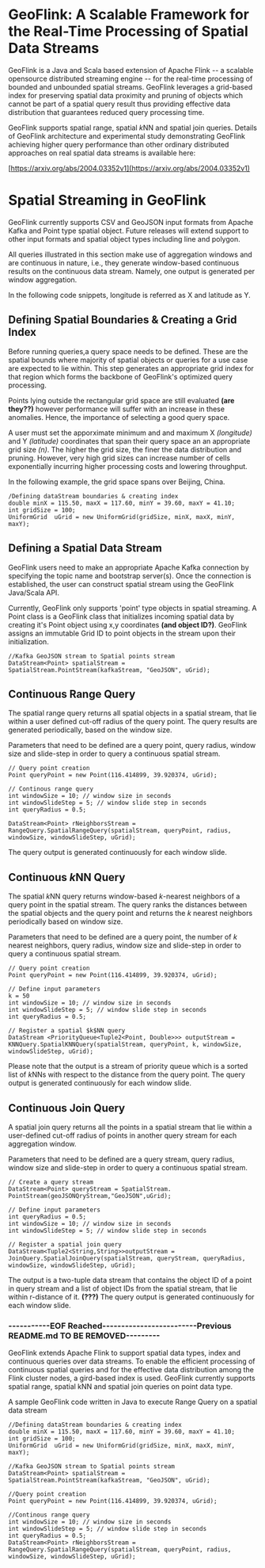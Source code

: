 # GeoFlink: A Scalable Framework for the Real-Time Processing of Spatial Data Streams

GeoFlink is a Java and Scala based extension of Apache Flink --  a scalable opensource distributed streaming engine -- for the real-time processing of bounded and unbounded spatial streams. GeoFlink leverages a grid-based index for preserving spatial data proximity and pruning of objects which cannot be part of a spatial query result thus providing effective data distribution that guarantees reduced query processing time.

GeoFlink supports spatial range, spatial $k$NN and spatial join queries. Details of GeoFlink architecture and experimental study demonstrating GeoFlink achieving higher query performance than other ordinary distributed approaches on real spatial data streams is available here:

[https://arxiv.org/abs/2004.03352v1](https://arxiv.org/abs/2004.03352v1) 

# Spatial Streaming in GeoFlink

GeoFlink currently supports CSV and GeoJSON input formats from Apache Kafka and Point type spatial object. Future releases will extend support to other input formats and spatial object types including line and polygon.

All queries illustrated in this section make use of aggregation windows and are continuous in nature, i.e., they generate window-based continuous results on the continuous data stream. Namely, one output is generated per window aggregation.

In the following code snippets, longitude is referred as X and latitude as Y. 

## Defining Spatial Boundaries & Creating a Grid Index
Before running queries,a query space needs to be defined. These are the spatial bounds where majority of spatial objects or queries for a use case are expected to lie within.  This step generates an appropriate grid index for that region which forms the backbone of GeoFlink's optimized query processing. 

Points lying outside the rectangular grid space are still evaluated **(are they??)** however performance will suffer with an increase in these anomalies. Hence, the importance of selecting a good query space. 

A user must set the apporximate minimum and and maximum X *(longitude)* and Y *(latitude)* coordinates that span their query space an an appropriate grid size *(n)*. The higher the grid size, the finer the data distribution and pruning. However, very high grid sizes can increase number of cells exponentially incurring higher processing costs and lowering throughput. 

In the following example, the grid space spans over Beijing, China. 
```
/Defining dataStream boundaries & creating index
double minX = 115.50, maxX = 117.60, minY = 39.60, maxY = 41.10;
int gridSize = 100;
UniformGrid  uGrid = new UniformGrid(gridSize, minX, maxX, minY, maxY);
```

## Defining a Spatial Data Stream
GeoFlink users need to make an appropriate Apache Kafka connection by specifying the topic name and bootstrap server(s). Once the connection is established, the user can construct spatial stream using the GeoFlink Java/Scala API. 

Currently, GeoFlink only supports 'point' type objects in spatial streaming. A Point class is a GeoFlink class that initializes incoming spatial data by creating it's Point object using x,y coordinates **(and object ID?)**. GeoFlink assigns an immutable Grid ID to point objects in the stream upon their initialization.

```
//Kafka GeoJSON stream to Spatial points stream
DataStream<Point> spatialStream = SpatialStream.PointStream(kafkaStream, "GeoJSON", uGrid);
```
## Continuous Range Query
The spatial range query returns all spatial objects in a spatial stream, that lie within a user defined cut-off radius of the query point. The query results are generated periodically, based on the window size.

Parameters that need to be defined are a query point, query radius, window size and slide-step in order to query a continuous spatial stream.

```
// Query point creation
Point queryPoint = new Point(116.414899, 39.920374, uGrid);

// Continous range query 
int windowSize = 10; // window size in seconds
int windowSlideStep = 5; // window slide step in seconds
int queryRadius = 0.5;

DataStream<Point> rNeighborsStream = RangeQuery.SpatialRangeQuery(spatialStream, queryPoint, radius, windowSize, windowSlideStep, uGrid); 
```
The query output is generated continuously for each window slide.

## Continuous *k*NN Query

The spatial *k*NN query returns window-based *k*-nearest neighbors of a query point in the spatial stream. The query ranks the distances between the spatial objects and the query point and returns the *k* nearest neighbors periodically based on window size.

Parameters that need to be defined are a query point, the number of *k* nearest neighbors, query radius, window size and slide-step in order to query a continuous spatial stream.

```
// Query point creation
Point queryPoint = new Point(116.414899, 39.920374, uGrid);

// Define input parameters
k = 50
int windowSize = 10; // window size in seconds
int windowSlideStep = 5; // window slide step in seconds
int queryRadius = 0.5;

// Register a spatial $k$NN query
DataStream <PriorityQueue<Tuple2<Point, Double>>> outputStream = KNNQuery.SpatialKNNQuery(spatialStream, queryPoint, k, windowSize, windowSlideStep, uGrid);
```
Please note that the output is a stream of priority queue which is a sorted list of *k*NNs with respect to the distance from the query point. The query output is generated continuously for each window slide.

## Continuous Join Query
A spatial join query returns all the points in a spatial stream that lie within a user-defined cut-off radius of points in another query stream for each aggregation window.

Parameters that need to be defined are a query stream, query radius, window size and slide-step in order to query a continuous spatial stream.

```
// Create a query stream
DataStream<Point> queryStream = SpatialStream.
PointStream(geoJSONQryStream,"GeoJSON",uGrid);

// Define input parameters
int queryRadius = 0.5;
int windowSize = 10; // window size in seconds
int windowSlideStep = 5; // window slide step in seconds

// Register a spatial join query
DataStream<Tuple2<String,String>>outputStream = JoinQuery.SpatialJoinQuery(spatialStream, queryStream, queryRadius, windowSize, windowSlideStep, uGrid);
```
The output is a two-tuple data stream that contains the object ID of a point in query stream and a list of object IDs from the spatial stream, that lie within r-distance of it. **(???)** The query output is generated continuously for each window slide.
































### -----------EOF Reached-------------------------Previous README.md TO BE REMOVED---------

GeoFlink extends Apache Flink to support spatial data types, index and continuous queries over data streams. To enable the efficient processing of continuous spatial queries and for the effective data distribution among the Flink cluster nodes, a gird-based index is used. GeoFlink currently supports spatial range, spatial kNN and spatial join queries on point data type.

A sample GeoFlink code written in Java to execute Range Query on a spatial data stream

    //Defining dataStream boundaries & creating index
    double minX = 115.50, maxX = 117.60, minY = 39.60, maxY = 41.10;
    int gridSize = 100;
    UniformGrid  uGrid = new UniformGrid(gridSize, minX, maxX, minY, maxY);
    
    //Kafka GeoJSON stream to Spatial points stream
    DataStream<Point> spatialStream = SpatialStream.PointStream(kafkaStream, "GeoJSON", uGrid);
    
    //Query point creation
    Point queryPoint = new Point(116.414899, 39.920374, uGrid);
    
    //Continous range query 
    int windowSize = 10; // window size in seconds
    int windowSlideStep = 5; // window slide step in seconds
    int queryRadius = 0.5;
    DataStream<Point> rNeighborsStream = RangeQuery.SpatialRangeQuery(spatialStream, queryPoint, radius, windowSize, windowSlideStep, uGrid); 
